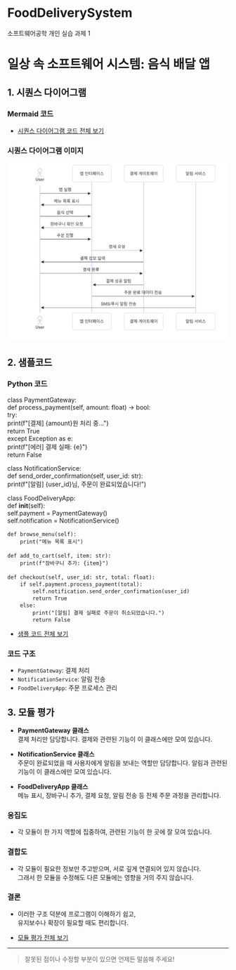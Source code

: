 # FoodDeliverySystem
소프트웨어공학 개인 실습 과제 1

# 일상 속 소프트웨어 시스템: 음식 배달 앱

## 1. 시퀀스 다이어그램

### Mermaid 코드
- [시퀀스 다이어그램 코드 전체 보기](./sequence_diagram.md)

### 시퀀스 다이어그램 이미지  
![시퀀스 다이어그램](sequence_diagram.png)

## 2. 샘플코드

### Python 코드
class PaymentGateway:  
    def process_payment(self, amount: float) -> bool:  
        try:  
            print(f"[결제] {amount}원 처리 중...")  
            return True  
        except Exception as e:  
            print(f"[에러] 결제 실패: {e}")  
            return False  

class NotificationService:  
    def send_order_confirmation(self, user_id: str):  
        print(f"[알림] {user_id}님, 주문이 완료되었습니다!")  

class FoodDeliveryApp:  
    def __init__(self):  
        self.payment = PaymentGateway()  
        self.notification = NotificationService()  

    def browse_menu(self):
        print("메뉴 목록 표시")

    def add_to_cart(self, item: str):
        print(f"장바구니 추가: {item}")

    def checkout(self, user_id: str, total: float):
        if self.payment.process_payment(total):
            self.notification.send_order_confirmation(user_id)
            return True
        else:
            print("[알림] 결제 실패로 주문이 취소되었습니다.")
            return False

- [샘플 코드 전체 보기](./food_delivery_app.py)

### 코드 구조
- `PaymentGateway`: 결제 처리
- `NotificationService`: 알림 전송
- `FoodDeliveryApp`: 주문 프로세스 관리

## 3. 모듈 평가

- **PaymentGateway 클래스**  
  결제 처리만 담당합니다. 결제와 관련된 기능이 이 클래스에만 모여 있습니다.

- **NotificationService 클래스**  
  주문이 완료되었을 때 사용자에게 알림을 보내는 역할만 담당합니다. 알림과 관련된 기능이 이 클래스에만 모여 있습니다.

- **FoodDeliveryApp 클래스**  
  메뉴 표시, 장바구니 추가, 결제 요청, 알림 전송 등 전체 주문 과정을 관리합니다.

### 응집도
- 각 모듈이 한 가지 역할에 집중하여, 관련된 기능이 한 곳에 잘 모여 있습니다.

### 결합도
- 각 모듈이 필요한 정보만 주고받으며, 서로 깊게 연결되어 있지 않습니다.  
  그래서 한 모듈을 수정해도 다른 모듈에는 영향을 거의 주지 않습니다.

### 결론
- 이러한 구조 덕분에 프로그램이 이해하기 쉽고,  
  유지보수나 확장이 필요할 때도 편리합니다.

- [모듈 평가 전체 보기](./module_evaluation.md)

---

> 잘못된 점이나 수정할 부분이 있으면 언제든 말씀해 주세요!
